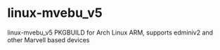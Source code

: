 # linux-mvebu_v5
linux-mvebu_v5 PKGBUILD for Arch Linux ARM, supports edminiv2 and other Marvell based devices
